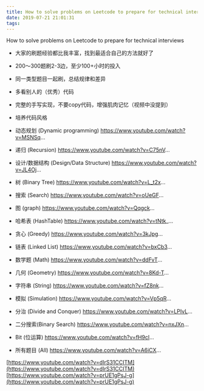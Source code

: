```yaml
---
title: How to solve problems on Leetcode to prepare for technical interviews
date: 2019-07-21 21:01:31
tags:
---
```

How to solve problems on Leetcode to prepare for technical interviews
* 大家的刷题经验都比我丰富，找到最适合自己的方法就好了
* 200～300题刷2-3边，至少100+小时的投入
* 同一类型题目一起刷，总结规律和差异
* 多看别人的（优秀）代码
* 完整的手写实现，不要copy代码，增强肌肉记忆（视频中没提到）
* 培养代码风格

* 动态规划 (Dynamic programming) https://www.youtube.com/watch?v=MSNSq...
* 递归 (Recursion) https://www.youtube.com/watch?v=C75nV...
* 设计/数据结构 (Design/Data Structure) https://www.youtube.com/watch?v=JL4Oj...
* 树 (Binary Tree) https://www.youtube.com/watch?v=L_t2x...
* 搜索 (Search) https://www.youtube.com/watch?v=oUeGF...
* 图 (graph) https://www.youtube.com/watch?v=Qqgck...
* 哈希表 (HashTable) https://www.youtube.com/watch?v=tNtk_...
* 贪心 (Greedy) https://www.youtube.com/watch?v=3kJpg...
* 链表 (Linked List) https://www.youtube.com/watch?v=bxCb3...
* 数学题 (Math) https://www.youtube.com/watch?v=ddFvT...
* 几何 (Geometry) https://www.youtube.com/watch?v=8Kd-T...
* 字符串 (String) https://www.youtube.com/watch?v=fZ8nk...
* 模拟 (Simulation) https://www.youtube.com/watch?v=Vp5qR...
* 分治 (Divide and Conquer) https://www.youtube.com/watch?v=LPIvL...
* 二分搜索(Binary Search) https://www.youtube.com/watch?v=nxJXn...
* Bit (位运算) https://www.youtube.com/watch?v=fH9cl...
* 所有题目 (All) https://www.youtube.com/watch?v=A6iCX...

[https://www.youtube.com/watch?v=dIrS31CCITM](https://www.youtube.com/watch?v=dIrS31CCITM)
[https://www.youtube.com/watch?v=prUE1gPsJ-g](https://www.youtube.com/watch?v=prUE1gPsJ-g)
